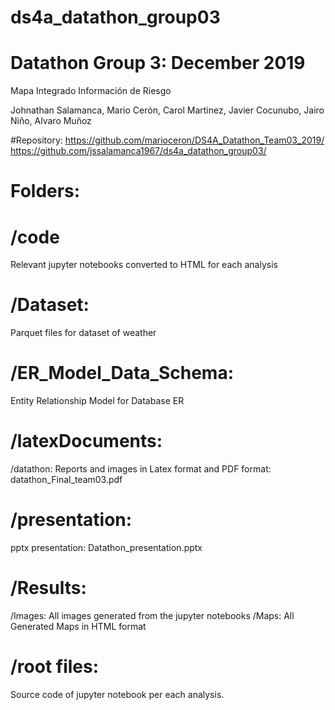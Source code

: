 # ds4a_datathon_group03

# Datathon Group 3: December 2019

Mapa Integrado Información de Riesgo

Johnathan Salamanca, Mario Cerón, Carol Martinez, Javier Cocunubo, Jairo Niño, Alvaro Muñoz

#Repository: 
https://github.com/marioceron/DS4A_Datathon_Team03_2019/
https://github.com/jssalamanca1967/ds4a_datathon_group03/

# Folders:

# /code
Relevant jupyter notebooks converted to HTML for each analysis

# /Dataset: 
Parquet files for dataset of weather

# /ER_Model_Data_Schema: 
Entity Relationship Model for Database ER

# /latexDocuments: 
/datathon: Reports and images in Latex format and PDF format: datathon_Final_team03.pdf

# /presentation: 
pptx presentation: Datathon_presentation.pptx

# /Results: 
/Images: All images generated from the jupyter notebooks
/Maps: All Generated Maps in HTML format 

# /root files: 
Source code of jupyter notebook per each analysis.
